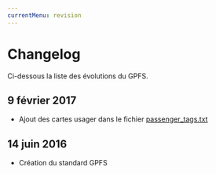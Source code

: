```yaml
---
currentMenu: revision
---
```


# Changelog

Ci-dessous la liste des évolutions du GPFS.

## 9 février 2017

* Ajout des cartes usager dans le fichier [passenger_tags.txt](passenger_tags.txt.html)

## 14 juin 2016

* Création du standard GPFS
